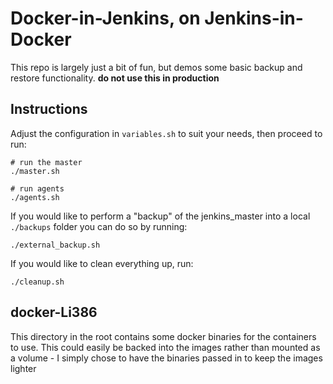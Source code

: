 Docker-in-Jenkins, on Jenkins-in-Docker
=======================================

This repo is largely just a bit of fun, but demos some basic backup and restore
functionality. **do not use this in production**

Instructions
------------

Adjust the configuration in `variables.sh` to suit your needs, then proceed to
run:

```
# run the master
./master.sh

# run agents
./agents.sh
```

If you would like to perform a "backup" of the jenkins_master into a local `./backups` folder you can do so by running:

```
./external_backup.sh
```

If you would like to clean everything up, run:

```
./cleanup.sh
```


docker-Li386
------------

This directory in the root contains some docker binaries for the containers
to use. This could easily be backed into the images rather than mounted as a volume - I simply chose to have the binaries passed in to keep the images lighter
